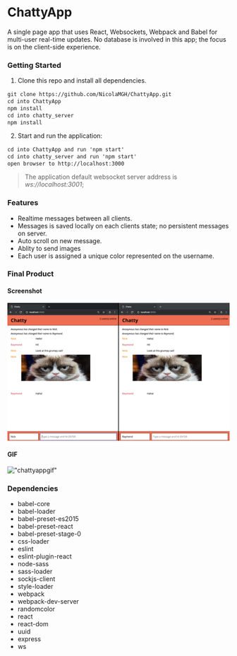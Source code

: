 ChattyApp
=====================

A single page app that uses React, Websockets, Webpack and Babel for multi-user real-time updates. No database is involved in this app; the focus is on the client-side experience.

### Getting Started

1. Clone this repo and install all dependencies.

```
git clone https://github.com/NicolaMGH/ChattyApp.git
cd into ChattyApp
npm install
cd into chatty_server
npm install
```

2. Start and run the application:

```
cd into ChattyApp and run 'npm start'
cd into chatty_server and run 'npm start'
open browser to http://localhost:3000
```
> The application default websocket server address is *ws://localhost:3001*;

### Features

- Realtime messages between all clients.
- Messages is saved locally on each clients state; no persistent messages on server.
- Auto scroll on new message.
- Ablity to send images
- Each user is assigned a unique color represented on the username.

### Final Product

#### Screenshot

!["chattyapp"](https://github.com/NicolaMGH/ChattyApp/blob/master/docs/chattyapp.png?raw=true)

#### GIF

!["chattyappgif"](https://github.com/NicolaMGH/ChattyApp/blob/master/docs/ChattyApp.gif?raw=true)

### Dependencies

- babel-core
- babel-loader
- babel-preset-es2015
- babel-preset-react
- babel-preset-stage-0
- css-loader
- eslint
- eslint-plugin-react
- node-sass
- sass-loader
- sockjs-client
- style-loader
- webpack
- webpack-dev-server
- randomcolor
- react
- react-dom
- uuid
- express
- ws